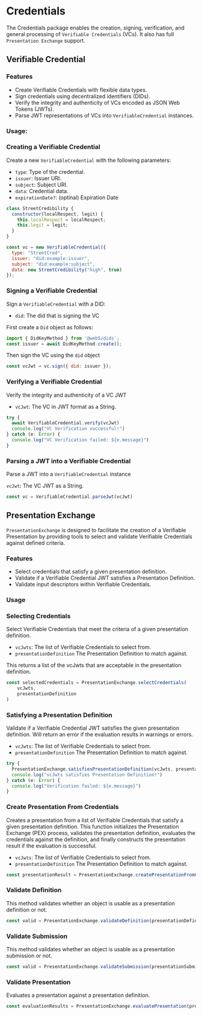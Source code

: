 # Credentials

The Credentials package enables the creation, signing, verification, and general processing of `Verifiable Credentials` (VCs). It also has full `Presentation Exchange` support.

## Verifiable Credential

### Features

- Create Verifiable Credentials with flexible data types.
- Sign credentials using decentralized identifiers (DIDs).
- Verify the integrity and authenticity of VCs encoded as JSON Web Tokens (JWTs).
- Parse JWT representations of VCs into `VerifiableCredential` instances.

### Usage:
### Creating a Verifiable Credential

Create a new `VerifiableCredential` with the following parameters:

- `type`: Type of the credential.
- `issuer`: Issuer URI.
- `subject`: Subject URI.
- `data`: Credential data.
- `expirationDate?`: (optinal) Expiration Date

```javascript
class StreetCredibility {
  constructor(localRespect, legit) {
    this.localRespect = localRespect;
    this.legit = legit;
  }
}

const vc = new VerifiableCredential({
  type: "StreetCred",
  issuer: "did:example:issuer",
  subject: "did:example:subject",
  data: new StreetCredibility("high", true)
});
```

### Signing a Verifiable Credential
Sign a `VerifiableCredential` with a DID:

- `did`: The did that is signing the VC

First create a `Did` object as follows:
```javascript
import { DidKeyMethod } from '@web5/dids';
const issuer = await DidKeyMethod.create();
```

Then sign the VC using the `did` object
```javascript
const vcJwt = vc.sign({ did: issuer });
```

### Verifying a Verifiable Credential
Verify the integrity and authenticity of a VC JWT

- `vcJwt`: The VC in JWT format as a String.
```javascript
try {
  await VerifiableCredential.verify(vcJwt)
  console.log("VC Verification successful!")
} catch (e: Error) {
  console.log("VC Verification failed: ${e.message}")
}
```

### Parsing a JWT into a Verifiable Credential
Parse a JWT into a `VerifiableCredential` instance

`vcJwt`: The VC JWT as a String.

```javascript
const vc = VerifiableCredential.parseJwt(vcJwt)
```

## Presentation Exchange

`PresentationExchange` is designed to facilitate the creation of a Verifiable Presentation by providing tools to select and validate Verifiable Credentials against defined criteria.

### Features

- Select credentials that satisfy a given presentation definition.
- Validate if a Verifiable Credential JWT satisfies a Presentation Definition.
- Validate input descriptors within Verifiable Credentials.


### Usage

### Selecting Credentials
Select Verifiable Credentials that meet the criteria of a given presentation definition.

- `vcJwts`: The list of Verifiable Credentials to select from.
- `presentationDefinition` The Presentation Definition to match against.

This returns a list of the vcJwts that are acceptable in the presentation definition.
```javascript
const selectedCredentials = PresentationExchange.selectCredentials(
    vcJwts,
    presentationDefinition
)
```

### Satisfying a Presentation Definition
Validate if a Verifiable Credential JWT satisfies the given presentation definition. Will return an error if the evaluation results in warnings or errors.

- `vcJwts`: The list of Verifiable Credentials to select from.
- `presentationDefinition` The Presentation Definition to match against.

```javascript 
try {
  PresentationExchange.satisfiesPresentationDefinition(vcJwts, presentationDefinition)
  console.log("vcJwts satisfies Presentation Definition!")
} catch (e: Error) {
  console.log("Verification failed: ${e.message}")
}


```

### Create Presentation From Credentials
Creates a presentation from a list of Verifiable Credentials that satisfy a given presentation definition. This function initializes the Presentation Exchange (PEX) process, validates the presentation definition, evaluates the credentials against the definition, and finally constructs the presentation result if the evaluation is successful.

- `vcJwts`: The list of Verifiable Credentials to select from.
- `presentationDefinition` The Presentation Definition to match against.

```javascript
const presentationResult = PresentationExchange.createPresentationFromCredentials(vcJwts, presentationDefinition)
```

### Validate Definition
This method validates whether an object is usable as a presentation definition or not.

```javascript
const valid = PresentationExchange.validateDefinition(presentationDefinition)
```

### Validate Submission
This method validates whether an object is usable as a presentation submission or not.

```javascript
const valid = PresentationExchange.validateSubmission(presentationSubmission)
```

### Validate Presentation
Evaluates a presentation against a presentation definition.

```javascript
const evaluationResults = PresentationExchange.evaluatePresentation(presentationDefinition, presentation)
```